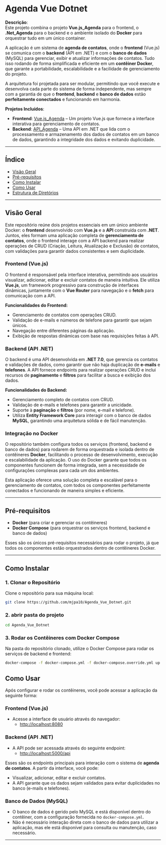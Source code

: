 # Agenda Vue Dotnet

**Descrição**:  
Este projeto combina o projeto **Vue.js_Agenda** para o frontend, o **.Net_Agenda** para o backend e o ambiente isolado do **Docker** para orquestrar tudo em um único container. 

A aplicação é um sistema de **agenda de contatos**, onde o **frontend** (Vue.js) se comunica com o **backend** (API em .NET) e com o **banco de dados** (MySQL) para gerenciar, exibir e atualizar informações de contatos. Tudo isso rodando de forma simplificada e eficiente em um **contêiner Docker**, que garante a portabilidade, escalabilidade e a facilidade de gerenciamento do projeto.

A arquitetura foi projetada para ser modular, permitindo que você execute e desenvolva cada parte do sistema de forma independente, mas sempre com a garantia de que o **frontend**, **backend** e **banco de dados** estão **perfeitamente conectados** e funcionando em harmonia.

**Projetos Incluídos**:
- **Frontend**: [Vue.js_Agenda](https://github.com/mjpa10/Vue.js_Agenda) – Um projeto Vue.js que fornece a interface interativa para gerenciamento de contatos.
- **Backend**: [API_Agenda](https://github.com/mjpa10/.Net_Agenda) – Uma API em .NET que lida com o processamento e armazenamento dos dados de contatos em um banco de dados, garantindo a integridade dos dados e evitando duplicidade.

---

## Índice

- [Visão Geral](#visão-geral)
- [Pré-requisitos](#pré-requisitos)
- [Como Instalar](#como-instalar)
- [Como Usar](#como-usar)
- [Estrutura de Diretórios](#estrutura-de-diretórios)

---

## Visão Geral

Este repositório reúne dois projetos essenciais em um único ambiente Docker: o **frontend** desenvolvido com **Vue.js** e a **API** construída com **.NET**. Juntos, eles formam uma aplicação completa de **gerenciamento de contatos**, onde o frontend interage com a API backend para realizar operações de CRUD (Criação, Leitura, Atualização e Exclusão) de contatos, com validações para garantir dados consistentes e sem duplicidade.

### Frontend (Vue.js)
O frontend é responsável pela interface interativa, permitindo aos usuários visualizar, adicionar, editar e excluir contatos de maneira intuitiva. Ele utiliza **Vue.js**, um framework progressivo para construção de interfaces dinâmicas, juntamente com o **Vue Router** para navegação e o **fetch** para comunicação com a API.

**Funcionalidades do Frontend:**
- Gerenciamento de contatos com operações CRUD.
- Validação de e-mails e números de telefone para garantir que sejam únicos.
- Navegação entre diferentes páginas da aplicação.
- Exibição de respostas dinâmicas com base nas requisições feitas à API.

### Backend (API .NET)
O backend é uma API desenvolvida em **.NET 7.0**, que gerencia os contatos e validações de dados, como garantir que não haja duplicação de **e-mails** e **telefones**. A API fornece endpoints para realizar operações CRUD e inclui recursos de **paginamento** e **filtros** para facilitar a busca e exibição dos dados.

**Funcionalidades do Backend:**
- Gerenciamento completo de contatos com CRUD.
- Validação de e-mails e telefones para garantir a unicidade.
- Suporte à **paginação** e **filtros** (por nome, e-mail e telefone).
- Utiliza **Entity Framework Core** para interagir com o banco de dados **MySQL**, garantindo uma arquitetura sólida e de fácil manutenção.

### Integração no Docker
O repositório também configura todos os serviços (frontend, backend e banco de dados) para rodarem de forma orquestrada e isolada dentro de contêineres **Docker**, facilitando o processo de desenvolvimento, execução e escalabilidade da aplicação. O uso do Docker garante que todos os componentes funcionem de forma integrada, sem a necessidade de configurações complexas para cada um dos ambientes.

Esta aplicação oferece uma solução completa e escalável para o gerenciamento de contatos, com todos os componentes perfeitamente conectados e funcionando de maneira simples e eficiente.

---

## Pré-requisitos

- **Docker** (para criar e gerenciar os contêineres)
- **Docker Compose** (para orquestrar os serviços frontend, backend e banco de dados)

Esses são os únicos pré-requisitos necessários para rodar o projeto, já que todos os componentes estão orquestrados dentro de contêineres Docker.

---

## Como Instalar

### 1. Clonar o Repositório
Clone o repositório para sua máquina local:

```bash
git clone https://github.com/mjpa10/Agenda_Vue_Dotnet.git
```

### 2. abrir pasta do projeto

```bash
cd Agenda_Vue_Dotnet
```

### 3. Rodar os Contêineres com Docker Compose

Na pasta do repositório clonado, utilize o Docker Compose para rodar os serviços de backend e frontend:

```bash
docker-compose -f docker-compose.yml -f docker-compose.override.yml up -d
```

## Como Usar

Após configurar e rodar os contêineres, você pode acessar a aplicação da seguinte forma:

### Frontend (Vue.js)
- Acesse a interface de usuário através do navegador:
  - [http://localhost:8080](http://localhost:8080/#/)

### Backend (API .NET)
- A API pode ser acessada através do seguinte endpoint:
  - [http://localhost:5000/api](http://localhost:5000/swagger/index.html)

Esses são os endpoints principais para interação com o sistema de **agenda de contatos**. A partir da interface, você pode:
- Visualizar, adicionar, editar e excluir contatos.
- A API garante que os dados sejam validados para evitar duplicidades no banco (e-mails e telefones).

### Banco de Dados (MySQL)
- O banco de dados é gerido pelo MySQL e está disponível dentro do contêiner, com a configuração fornecida no `docker-compose.yml`.
- Não é necessário interação direta com o banco de dados para utilizar a aplicação, mas ele está disponível para consulta ou manutenção, caso necessário.

---

